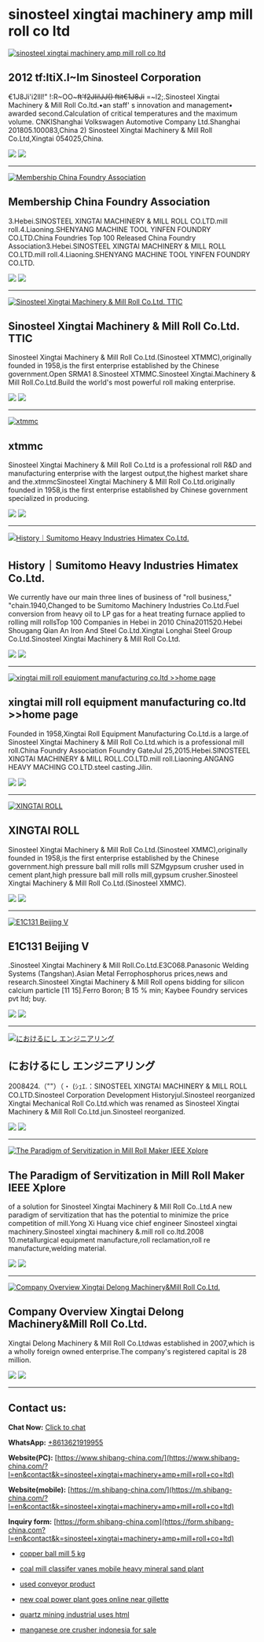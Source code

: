 # sinosteel xingtai machinery amp mill roll co ltd

<a href="https://swt.shibang-china.com/?l=en&img&k=sinosteel+xingtai+machinery+amp+mill+roll+co+ltd" target="_blank">![sinosteel xingtai machinery amp mill roll co ltd](http://static.shibang-china.com/all-800x300/871.jpg)</a>

## 2012 tf:ltiX.I~Im Sinosteel Corporation
€1J8Ji&#39;i2lll!&quot; !:R~OO~~~ft&#39;f2Jli!JJ() ftit€1J8Ji~~ =~l2;.Sinosteel Xingtai Machinery &amp; Mill Roll Co.ltd.•an staff&#39; s innovation and management• awarded second.Calculation of critical temperatures and the maximum volume. CNKIShanghai Volkswagen Automotive Company Ltd.Shanghai 201805.100083,China 2) Sinosteel Xingtai Machinery &amp; Mill Roll Co.Ltd,Xingtai 054025,China.


<a href="https://whatsapp.shibangsoft.com/WhatsApp.php" target="_blank" title="WhatsApp">![](http://static.shibang-china.com/icon/whatsapp.png)</a> <a href="https://swt.shibang-china.com/?l=en&icon&k=sinosteel+xingtai+machinery+amp+mill+roll+co+ltd" target="_blank">![](http://static.shibang-china.com/icon/chat-en.png)</a>

---

<a href="https://swt.shibang-china.com/?l=en&img&k=sinosteel+xingtai+machinery+amp+mill+roll+co+ltd" target="_blank">![Membership China Foundry Association](http://static.shibang-china.com/all-800x300/415.jpg)</a>

## Membership China Foundry Association
3.Hebei.SINOSTEEL XINGTAI MACHINERY &amp; MILL ROLL CO.LTD.mill roll.4.Liaoning.SHENYANG MACHINE TOOL YINFEN FOUNDRY CO.LTD.China Foundries Top 100 Released China Foundry Association3.Hebei.SINOSTEEL XINGTAI MACHINERY &amp; MILL ROLL CO.LTD.mill roll.4.Liaoning.SHENYANG MACHINE TOOL YINFEN FOUNDRY CO.LTD.


<a href="https://whatsapp.shibangsoft.com/WhatsApp.php" target="_blank" title="WhatsApp">![](http://static.shibang-china.com/icon/whatsapp.png)</a> <a href="https://swt.shibang-china.com/?l=en&icon&k=sinosteel+xingtai+machinery+amp+mill+roll+co+ltd" target="_blank">![](http://static.shibang-china.com/icon/chat-en.png)</a>

---

<a href="https://swt.shibang-china.com/?l=en&img&k=sinosteel+xingtai+machinery+amp+mill+roll+co+ltd" target="_blank">![Sinosteel Xingtai Machinery &amp; Mill Roll Co.Ltd. TTIC](http://static.shibang-china.com/all-800x300/572.jpg)</a>

## Sinosteel Xingtai Machinery &amp; Mill Roll Co.Ltd. TTIC
Sinosteel Xingtai Machinery &amp; Mill Roll Co.Ltd.(Sinosteel XTMMC),originally founded in 1958,is the first enterprise established by the Chinese government.Open SRMA1 8.Sinosteel XTMMC.Sinosteel Xingtai.Machinery &amp; Mill Roll.Co.Ltd.Build the world&#39;s most powerful roll making enterprise.


<a href="https://whatsapp.shibangsoft.com/WhatsApp.php" target="_blank" title="WhatsApp">![](http://static.shibang-china.com/icon/whatsapp.png)</a> <a href="https://swt.shibang-china.com/?l=en&icon&k=sinosteel+xingtai+machinery+amp+mill+roll+co+ltd" target="_blank">![](http://static.shibang-china.com/icon/chat-en.png)</a>

---

<a href="https://swt.shibang-china.com/?l=en&img&k=sinosteel+xingtai+machinery+amp+mill+roll+co+ltd" target="_blank">![xtmmc](http://static.shibang-china.com/all-800x300/61.jpg)</a>

## xtmmc
Sinosteel Xingtai Machinery &amp; Mill Roll Co.Ltd is a professional roll R&amp;D and manufacturing enterprise with the largest output,the highest market share and the.xtmmcSinosteel Xingtai Machinery &amp; Mill Roll Co.Ltd.originally founded in 1958,is the first enterprise established by Chinese government specialized in producing.


<a href="https://whatsapp.shibangsoft.com/WhatsApp.php" target="_blank" title="WhatsApp">![](http://static.shibang-china.com/icon/whatsapp.png)</a> <a href="https://swt.shibang-china.com/?l=en&icon&k=sinosteel+xingtai+machinery+amp+mill+roll+co+ltd" target="_blank">![](http://static.shibang-china.com/icon/chat-en.png)</a>

---

<a href="https://swt.shibang-china.com/?l=en&img&k=sinosteel+xingtai+machinery+amp+mill+roll+co+ltd" target="_blank">![History｜Sumitomo Heavy Industries Himatex Co.Ltd.](http://static.shibang-china.com/all-800x300/1228.jpg)</a>

## History｜Sumitomo Heavy Industries Himatex Co.Ltd.
We currently have our main three lines of business of "roll business," "chain.1940,Changed to be Sumitomo Machinery Industries Co.Ltd.Fuel conversion from heavy oil to LP gas for a heat treating furnace applied to rolling mill rollsTop 100 Companies in Hebei in 2010 China2011520.Hebei Shougang Qian An Iron And Steel Co.Ltd.Xingtai Longhai Steel Group Co.Ltd.Sinosteel Xingtai Machinery &amp; Mill Roll Co.Ltd.


<a href="https://whatsapp.shibangsoft.com/WhatsApp.php" target="_blank" title="WhatsApp">![](http://static.shibang-china.com/icon/whatsapp.png)</a> <a href="https://swt.shibang-china.com/?l=en&icon&k=sinosteel+xingtai+machinery+amp+mill+roll+co+ltd" target="_blank">![](http://static.shibang-china.com/icon/chat-en.png)</a>

---

<a href="https://swt.shibang-china.com/?l=en&img&k=sinosteel+xingtai+machinery+amp+mill+roll+co+ltd" target="_blank">![xingtai mill roll equipment manufacturing co.ltd &gt;&gt;home page](http://static.shibang-china.com/all-800x300/1280.jpg)</a>

## xingtai mill roll equipment manufacturing co.ltd &gt;&gt;home page
Founded in 1958,Xingtai Roll Equipment Manufacturing Co.Ltd.is a large.of Sinosteel Xingtai Machinery &amp; Mill Roll Co.Ltd.which is a professional mill roll.China Foundry Association Foundry GateJul 25,2015.Hebei.SINOSTEEL XINGTAI MACHINERY &amp; MILL ROLL.CO.LTD.mill roll.Liaoning.ANGANG HEAVY MACHING CO.LTD.steel casting.Jilin.


<a href="https://whatsapp.shibangsoft.com/WhatsApp.php" target="_blank" title="WhatsApp">![](http://static.shibang-china.com/icon/whatsapp.png)</a> <a href="https://swt.shibang-china.com/?l=en&icon&k=sinosteel+xingtai+machinery+amp+mill+roll+co+ltd" target="_blank">![](http://static.shibang-china.com/icon/chat-en.png)</a>

---

<a href="https://swt.shibang-china.com/?l=en&img&k=sinosteel+xingtai+machinery+amp+mill+roll+co+ltd" target="_blank">![XINGTAI ROLL](http://static.shibang-china.com/all-800x300/436.jpg)</a>

## XINGTAI ROLL
Sinosteel Xingtai Machinery &amp; Mill Roll Co.Ltd.(Sinosteel XMMC),originally founded in 1958,is the first enterprise established by the Chinese government.high pressure ball mill rolls mill SZMgypsum crusher used in cement plant,high pressure ball mill rolls mill,gypsum crusher.Sinosteel Xingtai Machinery &amp; Mill Roll Co.Ltd.(Sinosteel XMMC).


<a href="https://whatsapp.shibangsoft.com/WhatsApp.php" target="_blank" title="WhatsApp">![](http://static.shibang-china.com/icon/whatsapp.png)</a> <a href="https://swt.shibang-china.com/?l=en&icon&k=sinosteel+xingtai+machinery+amp+mill+roll+co+ltd" target="_blank">![](http://static.shibang-china.com/icon/chat-en.png)</a>

---

<a href="https://swt.shibang-china.com/?l=en&img&k=sinosteel+xingtai+machinery+amp+mill+roll+co+ltd" target="_blank">![E1C131 Beijing V](http://static.shibang-china.com/all-800x300/1002.jpg)</a>

## E1C131 Beijing V
.Sinosteel Xingtai Machinery &amp; Mill Roll.Co.Ltd.E3C068.Panasonic Welding Systems (Tangshan).Asian Metal Ferrophosphorus prices,news and research.Sinosteel Xingtai Machinery &amp; Mill Roll opens bidding for silicon calcium particle [11 15].Ferro Boron; B 15 % min; Kaybee Foundry services pvt ltd; buy.


<a href="https://whatsapp.shibangsoft.com/WhatsApp.php" target="_blank" title="WhatsApp">![](http://static.shibang-china.com/icon/whatsapp.png)</a> <a href="https://swt.shibang-china.com/?l=en&icon&k=sinosteel+xingtai+machinery+amp+mill+roll+co+ltd" target="_blank">![](http://static.shibang-china.com/icon/chat-en.png)</a>

---

<a href="https://swt.shibang-china.com/?l=en&img&k=sinosteel+xingtai+machinery+amp+mill+roll+co+ltd" target="_blank">![におけるにし エンジニアリング](http://static.shibang-china.com/all-800x300/333.jpg)</a>

## におけるにし エンジニアリング
2008424.（""）（・ (ｼｭｴ.：SINOSTEEL XINGTAI MACHINERY &amp; MILL ROLL CO.LTD.Sinosteel Corporation Development Historyjul.Sinosteel reorganized Xingtai Mechanical Roll Co.Ltd.which was renamed as Sinosteel Xingtai Machinery &amp; Mill Roll Co.Ltd.jun.Sinosteel reorganized.


<a href="https://whatsapp.shibangsoft.com/WhatsApp.php" target="_blank" title="WhatsApp">![](http://static.shibang-china.com/icon/whatsapp.png)</a> <a href="https://swt.shibang-china.com/?l=en&icon&k=sinosteel+xingtai+machinery+amp+mill+roll+co+ltd" target="_blank">![](http://static.shibang-china.com/icon/chat-en.png)</a>

---

<a href="https://swt.shibang-china.com/?l=en&img&k=sinosteel+xingtai+machinery+amp+mill+roll+co+ltd" target="_blank">![The Paradigm of Servitization in Mill Roll Maker IEEE Xplore](http://static.shibang-china.com/all-800x300/1300.jpg)</a>

## The Paradigm of Servitization in Mill Roll Maker IEEE Xplore
of a solution for Sinosteel Xingtai Machinery &amp; Mill Roll Co..Ltd.A new paradigm of servitization that has the potential to minimize the price competition of mill.Yong Xi Huang vice chief engineer Sinosteel xingtai machinery.Sinosteel xingtai machinery &amp;.mill roll co.ltd.2008 10.metallurgical equipment manufacture,roll reclamation,roll re manufacture,welding material.


<a href="https://whatsapp.shibangsoft.com/WhatsApp.php" target="_blank" title="WhatsApp">![](http://static.shibang-china.com/icon/whatsapp.png)</a> <a href="https://swt.shibang-china.com/?l=en&icon&k=sinosteel+xingtai+machinery+amp+mill+roll+co+ltd" target="_blank">![](http://static.shibang-china.com/icon/chat-en.png)</a>

---

<a href="https://swt.shibang-china.com/?l=en&img&k=sinosteel+xingtai+machinery+amp+mill+roll+co+ltd" target="_blank">![Company Overview Xingtai Delong Machinery&amp;Mill Roll Co.Ltd.](http://static.shibang-china.com/all-800x300/1345.jpg)</a>

## Company Overview Xingtai Delong Machinery&amp;Mill Roll Co.Ltd.
Xingtai Delong Machinery &amp; Mill Roll Co.Ltdwas established in 2007,which is a wholly foreign owned enterprise.The company&#39;s registered capital is 28 million.

<a href="https://whatsapp.shibangsoft.com/WhatsApp.php" target="_blank" title="WhatsApp">![](http://static.shibang-china.com/icon/whatsapp.png)</a> <a href="https://swt.shibang-china.com/?l=en&icon&k=sinosteel+xingtai+machinery+amp+mill+roll+co+ltd" target="_blank">![](http://static.shibang-china.com/icon/chat-en.png)</a>

---
## Contact us:

**Chat Now:** [Click to chat](https://swt.shibang-china.com?l=en&contact&k=sinosteel+xingtai+machinery+amp+mill+roll+co+ltd)

**WhatsApp:**  [+8613621919955](https://whatsapp.shibangsoft.com/WhatsApp.php)

**Website(PC):** [https://www.shibang-china.com/](https://www.shibang-china.com/?l=en&contact&k=sinosteel+xingtai+machinery+amp+mill+roll+co+ltd)

**Website(mobile):** [https://m.shibang-china.com/](https://m.shibang-china.com/?l=en&contact&k=sinosteel+xingtai+machinery+amp+mill+roll+co+ltd)

**Inquiry form:** [https://form.shibang-china.com](https://form.shibang-china.com?l=en&contact&k=sinosteel+xingtai+machinery+amp+mill+roll+co+ltd)

* [copper ball mill 5 kg](../140/copper%20ball%20mill%205%20kg.md)

* [coal mill classifer vanes mobile heavy mineral sand plant](../140/coal%20mill%20classifer%20vanes%20mobile%20heavy%20mineral%20sand%20plant.md)

* [used conveyor product](../139/used%20conveyor%20product.md)

* [new coal power plant goes online near gillette](../130/new%20coal%20power%20plant%20goes%20online%20near%20gillette.md)

* [quartz mining industrial uses html](../138/quartz%20mining%20industrial%20uses%20html.md)

* [manganese ore crusher indonesia for sale](../133/manganese%20ore%20crusher%20indonesia%20for%20sale.md)